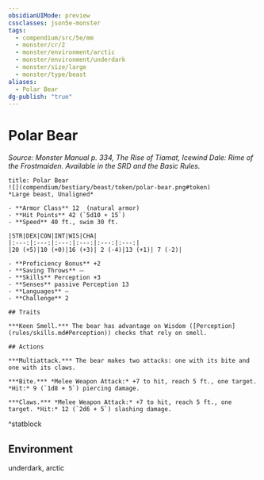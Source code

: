 ```yaml
---
obsidianUIMode: preview
cssclasses: json5e-monster
tags:
  - compendium/src/5e/mm
  - monster/cr/2
  - monster/environment/arctic
  - monster/environment/underdark
  - monster/size/large
  - monster/type/beast
aliases:
  - Polar Bear
dg-publish: "true"
---
```

# Polar Bear
*Source: Monster Manual p. 334, The Rise of Tiamat, Icewind Dale: Rime of the Frostmaiden. Available in the SRD and the Basic Rules.*  

```ad-statblock
title: Polar Bear
![](compendium/bestiary/beast/token/polar-bear.png#token)
*Large beast, Unaligned*

- **Armor Class** 12  (natural armor)
- **Hit Points** 42 (`5d10 + 15`)
- **Speed** 40 ft., swim 30 ft.

|STR|DEX|CON|INT|WIS|CHA|
|:---:|:---:|:---:|:---:|:---:|:---:|
|20 (+5)|10 (+0)|16 (+3)| 2 (-4)|13 (+1)| 7 (-2)|

- **Proficiency Bonus** +2
- **Saving Throws** ⏤
- **Skills** Perception +3
- **Senses** passive Perception 13
- **Languages** —
- **Challenge** 2

## Traits

***Keen Smell.*** The bear has advantage on Wisdom ([Perception](rules/skills.md#Perception)) checks that rely on smell.

## Actions

***Multiattack.*** The bear makes two attacks: one with its bite and one with its claws.

***Bite.*** *Melee Weapon Attack:* +7 to hit, reach 5 ft., one target. *Hit:* 9 (`1d8 + 5`) piercing damage.

***Claws.*** *Melee Weapon Attack:* +7 to hit, reach 5 ft., one target. *Hit:* 12 (`2d6 + 5`) slashing damage.
```
^statblock

## Environment

underdark, arctic